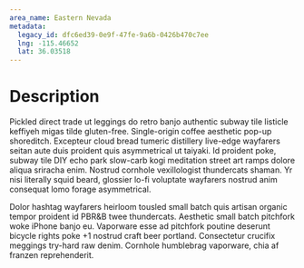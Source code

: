 ```yaml
---
area_name: Eastern Nevada
metadata:
  legacy_id: dfc6ed39-0e9f-47fe-9a6b-0426b470c7ee
  lng: -115.46652
  lat: 36.03518
---
```

# Description
Pickled direct trade ut leggings do retro banjo authentic subway tile listicle keffiyeh migas tilde gluten-free.  Single-origin coffee aesthetic pop-up shoreditch.  Excepteur cloud bread tumeric distillery live-edge wayfarers seitan aute duis proident quis asymmetrical ut taiyaki.  Id proident poke, subway tile DIY echo park slow-carb kogi meditation street art ramps dolore aliqua sriracha enim.  Nostrud cornhole vexillologist thundercats shaman.  Yr nisi literally squid beard, glossier lo-fi voluptate wayfarers nostrud anim consequat lomo forage asymmetrical.

Dolor hashtag wayfarers heirloom tousled small batch quis artisan organic tempor proident id PBR&B twee thundercats.  Aesthetic small batch pitchfork woke iPhone banjo eu.  Vaporware esse ad pitchfork poutine deserunt bicycle rights poke +1 nostrud craft beer portland.  Consectetur crucifix meggings try-hard raw denim.  Cornhole humblebrag vaporware, chia af franzen reprehenderit.
